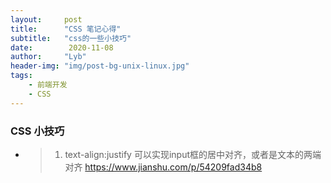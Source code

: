 ```yaml
---
layout:     post
title:      "CSS 笔记心得"
subtitle:   "css的一些小技巧"
date:        2020-11-08
author:     "Lyb"
header-img: "img/post-bg-unix-linux.jpg"
tags:
    - 前端开发
    - CSS
---
```


### CSS 小技巧

+  >1. text-align:justify 可以实现input框的居中对齐，或者是文本的两端对齐
https://www.jianshu.com/p/54209fad34b8


  ````

  ````